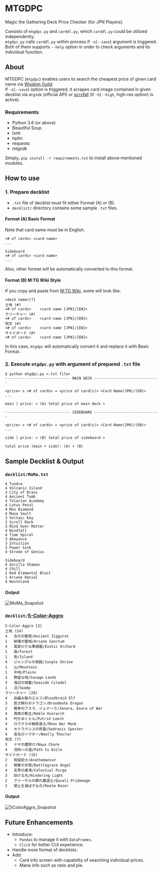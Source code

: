 # MTGDPC
Magic the Gathering Deck Price Checker (for JPN Players).  

Consists of `mtgdpc.py` and `carddl.py`, which `carddl.py` could be utilized independently.  
`mtgdpc.py` calls `carddl.py` within process if `-s`(`--save`) argument is triggered.  
Both of them supports `--help` option in order to check arguments and its individual function.

## About

MTGDPC (`mtgdpc`) enables users to search the cheapest price of given card name via [Wisdom Guild](http://www.wisdom-guild.net).  
If `-s`(`--save`) option is triggered, it scrapes card image contained in given decklist via `mtgsdk` (official API) or [scryfall](https://scryfall.com/) (if `-h`(`--high`, high-res option) is active).

### Requirements

- Python 3.6 (or above)
- Beautiful Soup
- lxml
- tqdm
- requests
- mtgsdk

Simply, `pip install -r requirements.txt` to install above mentioned modules.

## How to use

### 1. Prepare decklist
- `.txt` file of decklist must fit either Format (A) or (B).
- `decklist/` directory contains some sample `.txt` files.  
#### Format (A) Basic Format
Note that card name must be in English.  
```
<# of cards> <card name>
...

Sideboard
<# of cards> <card name>
...
```
Also, other format will be automatically converted to this format.
#### Format (B) M:TG Wiki Style
If you copy and paste from [M:TG Wiki](http://mtgwiki.com/wiki/%E3%83%A1%E3%82%A4%E3%83%B3%E3%83%9A%E3%83%BC%E3%82%B8), some will look like:

```
<deck name>[?]
土地 (#)
<# of cards>	<card name [JPN]/[EN]>
クリーチャー (#)
<# of cards>	<card name [JPN]/[EN]>
呪文 (#)
<# of cards>	<card name [JPN]/[EN]>
サイドボード (#)
<# of cards>	<card name [JPN]/[EN]>
```
In this case, `mtgdpc` will automatically convert it and replace it with Basic Format.

### 2. Execute `mtgdpc.py` with argument of prepared `.txt` file
```
$ python mtgdpc.py <.txt file>
------------------------------ MAIN DECK ------------------------------

<price> x <# of cards> = <price of card(s)> <Card Name(JPN)/(EN)>
...

main ) price: < (A) total price of main deck >

------------------------------ SIDEBOARD ------------------------------

<price> x <# of cards> = <price of card(s)> <Card Name(JPN)/(EN)>
...

side ) price: < (B) total price of sideboard >

total price (main + side): (A) + (B)
```

## Sample Decklist & Output

### `decklist/MoMa.txt`
```
4 Tundra
4 Volcanic Island
3 City of Brass
4 Ancient Tomb
4 Tolarian Academy
4 Lotus Petal
4 Mox Diamond
4 Mana Vault
3 Voltaic Key
2 Scroll Rack
3 Mind Over Matter
4 Windfall
4 Time Spiral
3 Abeyance
3 Intuition
3 Power Sink
4 Stroke of Genius

Sideboard
4 Gorilla Shaman
4 Chill
2 Red Elemental Blast
1 Arcane Denial
4 Wasteland
```

#### Output

<img src="https://user-images.githubusercontent.com/28348249/55680838-183b9f00-595a-11e9-8973-c0ddb1dfa372.png" alt="MoMa_Snapshot" title="MoMa">

### `decklist/`[5-Color-Aggro](http://mtgwiki.com/wiki/%EF%BC%95%E8%89%B2%E3%83%87%E3%83%83%E3%82%AD)
```
5-Color-Aggro [2]
土地 (24)
4	古代の聖塔/Ancient Ziggurat
1	秘儀の聖域/Arcane Sanctum
4	風変わりな果樹園/Exotic Orchard
1	森/Forest
1	島/Island
4	ジャングルの祭殿/Jungle Shrine
1	山/Mountain
1	平地/Plains
3	野蛮な地/Savage Lands
3	海辺の城塞/Seaside Citadel
1	沼/Swamp
クリーチャー (29)
4	血編み髪のエルフ/Bloodbraid Elf
3	若き群れのドラゴン/Broodmate Dragon
2	戦争のアスラ、ジェナーラ/Jenara, Asura of War
4	貴族の教主/Noble Hierarch
4	朽ちゆくヒル/Putrid Leech
4	ロウクスの戦修道士/Rhox War Monk
4	セドラクシスの死霊/Sedraxis Specter
4	長毛のソクター/Woolly Thoctar
呪文 (7)
3	ナヤの魔除け/Naya Charm
4	流刑への道/Path to Exile
サイドボード (15)
2	呪詛術士/Anathemancer
2	戦誉の天使/Battlegrace Angel
4	天界の粛清/Celestial Purge
3	妨げる光/Hindering Light
2	クァーサルの群れ魔道士/Qasali Pridemage
2	領土を滅ぼすもの/Realm Razer
```
#### Output

<img src="https://user-images.githubusercontent.com/28348249/55680837-140f8180-595a-11e9-96b1-88fac430a149.png" alt="5ColorAggro_Snapshot" title="5ColorAggro">

## Future Enhancements

- Introduce:
	- `Pandas` to manage it with `DataFrames`.
	- `Click` for better CUI experience.
- Handle more format of decklists.
- Add:
	- Card info screen with capability of searching individual prices.
	- Mana info such as ratio and pie.

